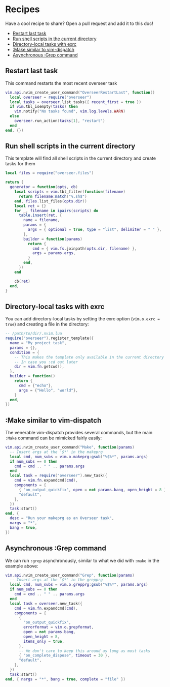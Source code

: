# Recipes

Have a cool recipe to share? Open a pull request and add it to this doc!

<!-- TOC -->

- [Restart last task](#restart-last-task)
- [Run shell scripts in the current directory](#run-shell-scripts-in-the-current-directory)
- [Directory-local tasks with exrc](#directory-local-tasks-with-exrc)
- [:Make similar to vim-dispatch](#make-similar-to-vim-dispatch)
- [Asynchronous :Grep command](#asynchronous-grep-command)

<!-- /TOC -->

## Restart last task

This command restarts the most recent overseer task

```lua
vim.api.nvim_create_user_command("OverseerRestartLast", function()
  local overseer = require("overseer")
  local tasks = overseer.list_tasks({ recent_first = true })
  if vim.tbl_isempty(tasks) then
    vim.notify("No tasks found", vim.log.levels.WARN)
  else
    overseer.run_action(tasks[1], "restart")
  end
end, {})
```

## Run shell scripts in the current directory

This template will find all shell scripts in the current directory and create tasks for them

```lua
local files = require("overseer.files")

return {
  generator = function(opts, cb)
    local scripts = vim.tbl_filter(function(filename)
      return filename:match("%.sh$")
    end, files.list_files(opts.dir))
    local ret = {}
    for _, filename in ipairs(scripts) do
      table.insert(ret, {
        name = filename,
        params = {
          args = { optional = true, type = "list", delimiter = " " },
        },
        builder = function(params)
          return {
            cmd = { vim.fs.joinpath(opts.dir, filename) },
            args = params.args,
          }
        end,
      })
    end

    cb(ret)
  end,
}
```

## Directory-local tasks with exrc

You can add directory-local tasks by setting the exrc option (`vim.o.exrc = true`) and creating a file in the directory:

```lua
-- /path/to/dir/.nvim.lua
require("overseer").register_template({
  name = "My project task",
  params = {},
  condition = {
    -- This makes the template only available in the current directory
    -- In case you :cd out later
    dir = vim.fn.getcwd(),
  },
  builder = function()
    return {
      cmd = {"echo"},
      args = {"Hello", "world"},
    }
  end,
})
```

## :Make similar to vim-dispatch

The venerable vim-dispatch provides several commands, but the main `:Make` command can be mimicked fairly easily:

```lua
vim.api.nvim_create_user_command("Make", function(params)
  -- Insert args at the '$*' in the makeprg
  local cmd, num_subs = vim.o.makeprg:gsub("%$%*", params.args)
  if num_subs == 0 then
    cmd = cmd .. " " .. params.args
  end
  local task = require("overseer").new_task({
    cmd = vim.fn.expandcmd(cmd),
    components = {
      { "on_output_quickfix", open = not params.bang, open_height = 8 },
      "default",
    },
  })
  task:start()
end, {
  desc = "Run your makeprg as an Overseer task",
  nargs = "*",
  bang = true,
})
```

## Asynchronous :Grep command

We can run `:grep` asynchronously, similar to what we did with `:make` in the example above:

```lua
vim.api.nvim_create_user_command("Grep", function(params)
  -- Insert args at the '$*' in the grepprg
  local cmd, num_subs = vim.o.grepprg:gsub("%$%*", params.args)
  if num_subs == 0 then
    cmd = cmd .. " " .. params.args
  end
  local task = overseer.new_task({
    cmd = vim.fn.expandcmd(cmd),
    components = {
      {
        "on_output_quickfix",
        errorformat = vim.o.grepformat,
        open = not params.bang,
        open_height = 8,
        items_only = true,
      },
      -- We don't care to keep this around as long as most tasks
      { "on_complete_dispose", timeout = 30 },
      "default",
    },
  })
  task:start()
end, { nargs = "*", bang = true, complete = "file" })
```
